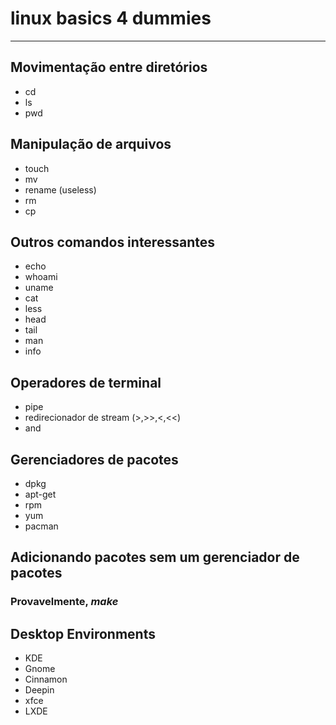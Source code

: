 # linux basics 4 dummies
---

## Movimentação entre diretórios
* cd
* ls
* pwd

## Manipulação de arquivos
* touch
* mv
* rename (useless)
* rm
* cp

## Outros comandos interessantes
* echo
* whoami
* uname
* cat 
* less
* head
* tail
* man
* info

## Operadores de terminal
* pipe
* redirecionador de stream (>,>>,<,<<)
* and

## Gerenciadores de pacotes

* dpkg
* apt-get
* rpm
* yum
* pacman

## Adicionando pacotes sem um gerenciador de pacotes

### Provavelmente, _make_

## Desktop Environments 

* KDE
* Gnome
* Cinnamon
* Deepin
* xfce
* LXDE


